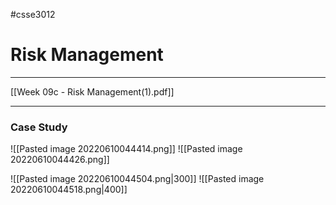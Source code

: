 #csse3012 
# Risk Management
___
[[Week 09c - Risk Management(1).pdf]]


___
### Case Study
![[Pasted image 20220610044414.png]]
![[Pasted image 20220610044426.png]]

![[Pasted image 20220610044504.png|300]]
![[Pasted image 20220610044518.png|400]]